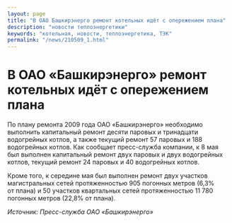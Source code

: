 ```yaml
---
layout: page
title: "В ОАО Башкирэнерго ремонт котельных идёт с опережением плана"
description: "новости теплоэнергетики"
keywords: "котельная, новости, теплоэнергетика, ТЭК"
permalink: "/news/210509_1.html"
---
```




  
  
# В ОАО «Башкирэнерго» ремонт котельных идёт с опережением плана

По плану ремонта 2009 года ОАО «Башкирэнерго» необходимо выполнить капитальный ремонт десяти паровых и тринадцати водогрейных котлов, а также текущий ремонт 57 паровых и 188 водогрейных котлов. Как сообщает пресс-служба компании, к 8 мая был выполнен капитальный ремонт двух паровых и двух водогрейных котлов, текущий ремонт 24 паровых и 40 водогрейных котлов.

Кроме того, к середине мая был выполнен ремонт двух участков магистральных сетей протяженностью 905 погонных метров (6,3% от плана) и 50 участков квартальных сетей протяженностью 11 780 погонных метров (22,8% от плана).

_Источник: Пресс-служба ОАО «Башкирэнерго»_


